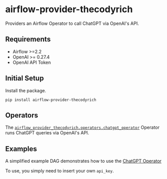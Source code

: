 # airflow-provider-thecodyrich
Providers an Airflow Operator to call ChatGPT via OpenAI's API.

## Requirements

* Airflow >=2.2
* OpenAI >= 0.27.4
* OpenAI API Token

## Initial Setup

Install the package.

```
pip install airflow-provider-thecodyrich
```


## Operators

The [`airflow_provider_thecodyrich.operators.chatgpt_operator`](/airflow-provider-thecodyrich/operators/chatgpt_operator.py)
Operator runs ChatGPT queries via OpenAI's API.

## Examples

A simplified example DAG demonstrates how to use the [ChatGPT Operator](/example_dags/chatgpt_example_dag.py)

To use, you simply need to insert your own `api_key`.